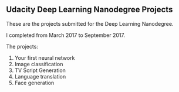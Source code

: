 ## Udacity Deep Learning Nanodegree Projects

These are the projects submitted for the Deep Learning Nanodegree.

I completed from March 2017 to September 2017.

The projects:

1. Your first neural network
2. Image classification
3. TV Script Generation
4. Language translation
5. Face generation

